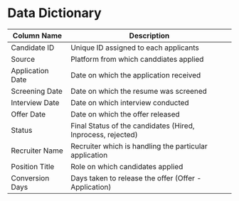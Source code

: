 # Data Dictionary

| Column Name      | Description |
| ---------------- | ----------- |
| Candidate ID     | Unique ID assigned to each applicants |
| Source           | Platform from which canddiates applied |
| Application Date | Date on which the application received |
| Screening Date   | Date on which the resume was screened |
| Interview Date   | Date on which interview conducted |
| Offer Date       | Date on which the offer released |
| Status           | Final Status of the candidates (Hired, Inprocess, rejected) |
| Recruiter Name   | Recruiter which is handling the particular application |
| Position Title   | Role on which candidates applied | 
| Conversion Days  | Days taken to release the offer (Offer - Application)
